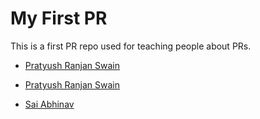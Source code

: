 # My First PR
This is a first PR repo used for teaching people about PRs.


 
- [Pratyush Ranjan Swain](https://github.com/Pratyush-ran)
* <a href="https://github.com/Pratyush-ran">Pratyush Ranjan Swain</a>
- [Sai Abhinav](https://github.com/Abhinavtdk)

